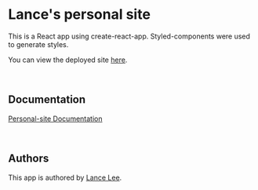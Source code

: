 # Lance's personal site

This is a React app using create-react-app. Styled-components were used to generate styles.

You can view the deployed site [here](https://www.leehplance.com/).

<br>

## Documentation

[Personal-site Documentation](https://lancelee2885.github.io/personal-site/)

<br>

## Authors 

This app is authored by [Lance Lee](https://github.com/lancelee2885).
